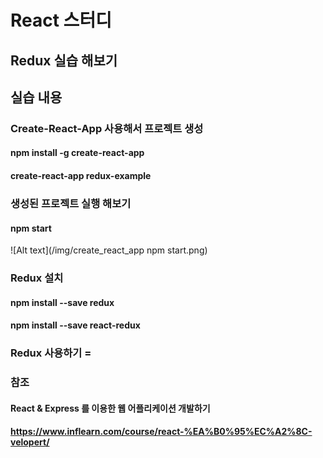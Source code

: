 # React 스터디
## Redux 실습 해보기

## 실습 내용
### Create-React-App 사용해서 프로젝트 생성
#### npm install -g create-react-app
#### create-react-app redux-example

### 생성된 프로젝트 실행 해보기
#### npm start
![Alt text](/img/create_react_app npm start.png)

### Redux 설치
#### npm install --save redux
#### npm install --save react-redux

### Redux 사용하기 =


### 참조
#### React & Express 를 이용한 웹 어플리케이션 개발하기
#### https://www.inflearn.com/course/react-%EA%B0%95%EC%A2%8C-velopert/
